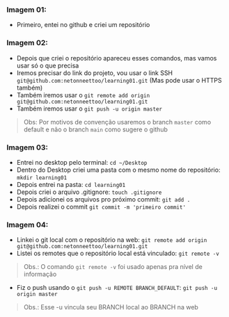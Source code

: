 ### Imagem 01:
* Primeiro, entei no github e criei um repositório

### Imagem 02:
* Depois que criei o repositório apareceu esses comandos, mas vamos usar só o que precisa
* Iremos precisar do link do projeto, vou usar o link SSH `git@github.com:netonneettoo/learning01.git` (Mas pode usar o HTTPS também)
* Também iremos usar o `git remote add origin git@github.com:netonneettoo/learning01.git`
* Também iremos usar o `git push -u origin master`
> Obs: Por motivos de convenção usaremos o branch `master` como default e não o branch `main` como sugere o github

### Imagem 03:
* Entrei no desktop pelo terminal: `cd ~/Desktop`
* Dentro do Desktop criei uma pasta com o mesmo nome do repositório: `mkdir learning01`
* Depois entrei na pasta: `cd learning01`
* Depois criei o arquivo .gitignore: `touch .gitignore`
* Depois adicionei os arquivos pro próximo commit: `git add .`
* Depois realizei o commit `git commit -m 'primeiro commit'`

### Imagem 04:
* Linkei o git local com o repositório na web: `git remote add origin git@github.com:netonneettoo/learning01.git`
* Listei os remotes que o repositório local está vinculado: `git remote -v`
> Obs.: O comando `git remote -v` foi usado apenas pra nível de informação
* Fiz o push usando o `git push -u REMOTE BRANCH_DEFAULT`: `git push -u origin master`
> Obs.: Esse -u vincula seu BRANCH local ao BRANCH na web
